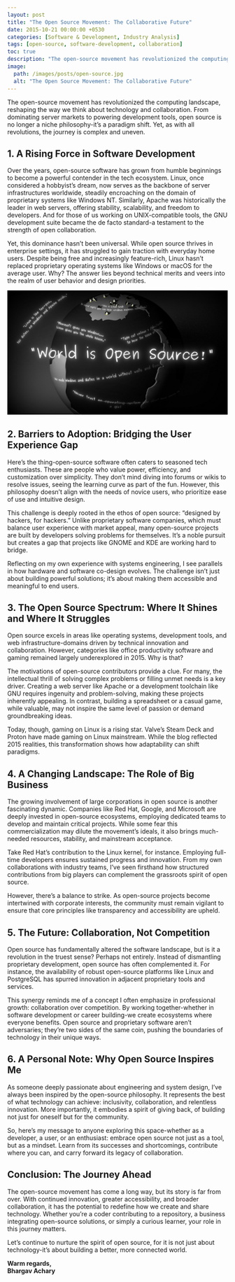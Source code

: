 ```yaml
---
layout: post
title: "The Open Source Movement: The Collaborative Future"
date: 2015-10-21 00:00:00 +0530
categories: [Software & Development, Industry Analysis]
tags: [open-source, software-development, collaboration]
toc: true
description: "The open-source movement has revolutionized the computing landscape, reshaping the way we think about technology and collaboration. From dominating server markets to powering development tools, open source is no longer a niche philosophy-it's a paradigm shift. Yet, as with all revolutions, the journey is complex and uneven."
image:
  path: /images/posts/open-source.jpg
  alt: "The Open Source Movement: The Collaborative Future"
---
```


The open-source movement has revolutionized the computing landscape, reshaping the way we think about technology and collaboration. From dominating server markets to powering development tools, open source is no longer a niche philosophy-it’s a paradigm shift. Yet, as with all revolutions, the journey is complex and uneven.

## 1. A Rising Force in Software Development

Over the years, open-source software has grown from humble beginnings to become a powerful contender in the tech ecosystem. Linux, once considered a hobbyist’s dream, now serves as the backbone of server infrastructures worldwide, steadily encroaching on the domain of proprietary systems like Windows NT. Similarly, Apache was historically the leader in web servers, offering stability, scalability, and freedom to developers. And for those of us working on UNIX-compatible tools, the GNU development suite became the de facto standard-a testament to the strength of open collaboration.

Yet, this dominance hasn’t been universal. While open source thrives in enterprise settings, it has struggled to gain traction with everyday home users. Despite being free and increasingly feature-rich, Linux hasn’t replaced proprietary operating systems like Windows or macOS for the average user. Why? The answer lies beyond technical merits and veers into the realm of user behavior and design priorities.

<img class="img-responsive" src="/images/posts/open-source/world-is-opensource.jpg" alt="">

## 2. Barriers to Adoption: Bridging the User Experience Gap

Here’s the thing-open-source software often caters to seasoned tech enthusiasts. These are people who value power, efficiency, and customization over simplicity. They don’t mind diving into forums or wikis to resolve issues, seeing the learning curve as part of the fun. However, this philosophy doesn’t align with the needs of novice users, who prioritize ease of use and intuitive design. 

This challenge is deeply rooted in the ethos of open source: “designed by hackers, for hackers.” Unlike proprietary software companies, which must balance user experience with market appeal, many open-source projects are built by developers solving problems for themselves. It’s a noble pursuit but creates a gap that projects like GNOME and KDE are working hard to bridge.

Reflecting on my own experience with systems engineering, I see parallels in how hardware and software co-design evolves. The challenge isn’t just about building powerful solutions; it’s about making them accessible and meaningful to end users.

## 3. The Open Source Spectrum: Where It Shines and Where It Struggles

Open source excels in areas like operating systems, development tools, and web infrastructure-domains driven by technical innovation and collaboration. However, categories like office productivity software and gaming remained largely underexplored in 2015. Why is that?

The motivations of open-source contributors provide a clue. For many, the intellectual thrill of solving complex problems or filling unmet needs is a key driver. Creating a web server like Apache or a development toolchain like GNU requires ingenuity and problem-solving, making these projects inherently appealing. In contrast, building a spreadsheet or a casual game, while valuable, may not inspire the same level of passion or demand groundbreaking ideas.

Today, though, gaming on Linux is a rising star. Valve’s Steam Deck and Proton have made gaming on Linux mainstream. While the blog reflected 2015 realities, this transformation shows how adaptability can shift paradigms.

## 4. A Changing Landscape: The Role of Big Business

The growing involvement of large corporations in open source is another fascinating dynamic. Companies like Red Hat, Google, and Microsoft are deeply invested in open-source ecosystems, employing dedicated teams to develop and maintain critical projects. While some fear this commercialization may dilute the movement’s ideals, it also brings much-needed resources, stability, and mainstream acceptance.

Take Red Hat’s contribution to the Linux kernel, for instance. Employing full-time developers ensures sustained progress and innovation. From my own collaborations with industry teams, I’ve seen firsthand how structured contributions from big players can complement the grassroots spirit of open source.

However, there’s a balance to strike. As open-source projects become intertwined with corporate interests, the community must remain vigilant to ensure that core principles like transparency and accessibility are upheld.

## 5. The Future: Collaboration, Not Competition

Open source has fundamentally altered the software landscape, but is it a revolution in the truest sense? Perhaps not entirely. Instead of dismantling proprietary development, open source has often complemented it. For instance, the availability of robust open-source platforms like Linux and PostgreSQL has spurred innovation in adjacent proprietary tools and services.

This synergy reminds me of a concept I often emphasize in professional growth: collaboration over competition. By working together-whether in software development or career building-we create ecosystems where everyone benefits. Open source and proprietary software aren’t adversaries; they’re two sides of the same coin, pushing the boundaries of technology in their unique ways.

## 6. A Personal Note: Why Open Source Inspires Me

As someone deeply passionate about engineering and system design, I’ve always been inspired by the open-source philosophy. It represents the best of what technology can achieve: inclusivity, collaboration, and relentless innovation. More importantly, it embodies a spirit of giving back, of building not just for oneself but for the community.

So, here’s my message to anyone exploring this space-whether as a developer, a user, or an enthusiast: embrace open source not just as a tool, but as a mindset. Learn from its successes and shortcomings, contribute where you can, and carry forward its legacy of collaboration.

## Conclusion: The Journey Ahead

The open-source movement has come a long way, but its story is far from over. With continued innovation, greater accessibility, and broader collaboration, it has the potential to redefine how we create and share technology. Whether you’re a coder contributing to a repository, a business integrating open-source solutions, or simply a curious learner, your role in this journey matters.

Let’s continue to nurture the spirit of open source, for it is not just about technology-it’s about building a better, more connected world.

**Warm regards,  
Bhargav Achary**